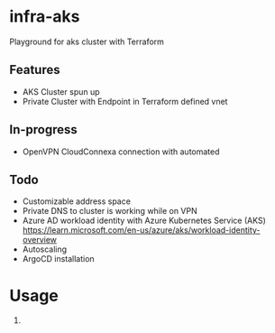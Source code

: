 # infra-aks
Playground for aks cluster with Terraform

## Features
- AKS Cluster spun up
- Private Cluster with Endpoint in Terraform defined vnet

## In-progress
- OpenVPN CloudConnexa connection with automated

## Todo
- Customizable address space
- Private DNS to cluster is working while on VPN
- Azure AD workload identity with Azure Kubernetes Service (AKS) https://learn.microsoft.com/en-us/azure/aks/workload-identity-overview
- Autoscaling
- ArgoCD installation

# Usage
1. 

